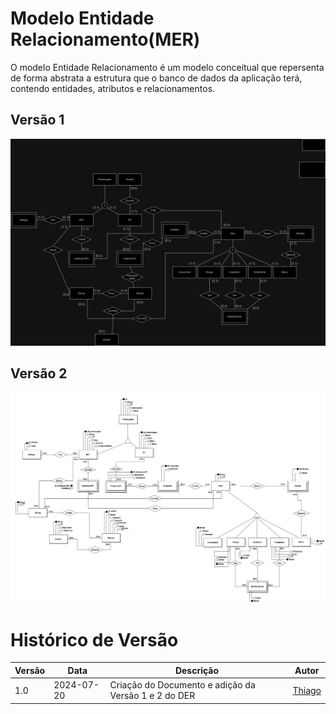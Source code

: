 # Modelo Entidade Relacionamento(MER)
O modelo Entidade Relacionamento é um modelo conceitual que repersenta de forma abstrata a estrutura 
que o banco de dados da aplicação terá, contendo entidades, atributos e relacionamentos.

## Versão 1
<img src= './../../Images/DER-TerrariaV1.png'>

## Versão 2
<img src= './../../Images/DER-TerrariaV2.png'>

# Histórico de Versão

| Versão | Data       | Descrição                                     | Autor       |
|--------|------------|-----------------------------------------------|-------------|
| 1.0    | 2024-07-20 | Criação do Documento e adição da Versão 1 e 2 do DER        | [Thiago](https://github.com/Thiab394)  |